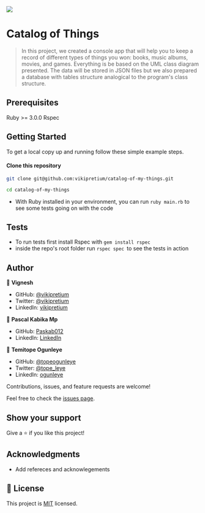 ![](https://img.shields.io/badge/Microverse-blueviolet)

# Catalog of Things

> In this project, we created a console app that will help you to keep a record of different types of things you won: books, music albums, movies, and games. Everything is be based on the UML class diagram presented. The data will be stored in JSON files but we also prepared a database with tables structure analogical to the program's class structure.

## Prerequisites

Ruby >= 3.0.0
Rspec

## Getting Started

To get a local copy up and running follow these simple example steps.

#### Clone this repository

```bash
git clone git@github.com:vikipretium/catalog-of-my-things.git

cd catalog-of-my-things
```

- With Ruby installed in your environment, you can run `ruby main.rb` to see some tests going on with the code

## Tests

- To run tests first install Rspec with `gem install rspec`
- inside the repo's root folder run `rspec spec `to see the tests in action

## Author

👤 **Vignesh**

- GitHub: [@vikipretium](https://github.com/vikipretium)
- Twitter: [@vikipretium](https://twitter.com/vikipretium)
- LinkedIn: [vikipretium](https://linkedin.com/in/vikipretium)

👤 **Pascal Kabika Mp**

- GitHub: [Paskab012](https://github.com/KABIKA681?tab=overview&from=2021-12-01&to=2021-12-31)
- LinkedIn: [LinkedIn](https://www.linkedin.com/in/pascal-kabika-443061220/)

👤 **Temitope Ogunleye**

- GitHub: [@topeogunleye](https://github.com/topeogunleye)
- Twitter: [@tope_leye](https://twitter.com/tope_leye)
- LinkedIn: [ogunleye](https://linkedin.com/in/ogunleye)

Contributions, issues, and feature requests are welcome!

Feel free to check the [issues page](../../issues/).

## Show your support

Give a ⭐️ if you like this project!

## Acknowledgments

- Add refereces and acknowlegements

## 📝 License

This project is [MIT](./MIT.md) licensed.
